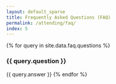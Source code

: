 ```yaml
---
layout: default_sparse
title: Frequently Asked Questions (FAQ)
permalink: /attending/faq/
index: 5
---
```




{% for query in site.data.faq.questions %}
  <h3>{{ query.question }}</h3>
  {{ query.answer }}
{% endfor %}